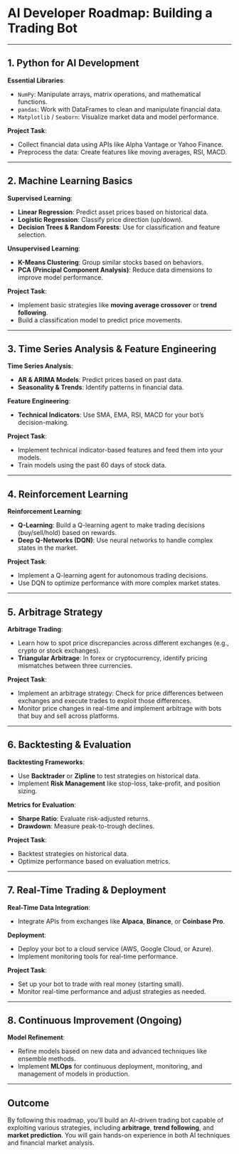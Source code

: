 # AI Developer Roadmap: Building a Trading Bot


---

## 1. Python for AI Development

**Essential Libraries**:
- `NumPy`: Manipulate arrays, matrix operations, and mathematical functions.
- `pandas`: Work with DataFrames to clean and manipulate financial data.
- `Matplotlib` / `Seaborn`: Visualize market data and model performance.

**Project Task**:
- Collect financial data using APIs like Alpha Vantage or Yahoo Finance.
- Preprocess the data: Create features like moving averages, RSI, MACD.

---

## 2. Machine Learning Basics

**Supervised Learning**:
- **Linear Regression**: Predict asset prices based on historical data.
- **Logistic Regression**: Classify price direction (up/down).
- **Decision Trees & Random Forests**: Use for classification and feature selection.

**Unsupervised Learning**:
- **K-Means Clustering**: Group similar stocks based on behaviors.
- **PCA (Principal Component Analysis)**: Reduce data dimensions to improve model performance.

**Project Task**:
- Implement basic strategies like **moving average crossover** or **trend following**.
- Build a classification model to predict price movements.

---

## 3. Time Series Analysis & Feature Engineering

**Time Series Analysis**:
- **AR & ARIMA Models**: Predict prices based on past data.
- **Seasonality & Trends**: Identify patterns in financial data.

**Feature Engineering**:
- **Technical Indicators**: Use SMA, EMA, RSI, MACD for your bot’s decision-making.

**Project Task**:
- Implement technical indicator-based features and feed them into your models.
- Train models using the past 60 days of stock data.

---

## 4. Reinforcement Learning

**Reinforcement Learning**:
- **Q-Learning**: Build a Q-learning agent to make trading decisions (buy/sell/hold) based on rewards.
- **Deep Q-Networks (DQN)**: Use neural networks to handle complex states in the market.

**Project Task**:
- Implement a Q-learning agent for autonomous trading decisions.
- Use DQN to optimize performance with more complex market states.

---

## 5. Arbitrage Strategy

**Arbitrage Trading**:
- Learn how to spot price discrepancies across different exchanges (e.g., crypto or stock exchanges).
- **Triangular Arbitrage**: In forex or cryptocurrency, identify pricing mismatches between three currencies.

**Project Task**:
- Implement an arbitrage strategy: Check for price differences between exchanges and execute trades to exploit those differences.
- Monitor price changes in real-time and implement arbitrage with bots that buy and sell across platforms.

---

## 6. Backtesting & Evaluation

**Backtesting Frameworks**:
- Use **Backtrader** or **Zipline** to test strategies on historical data.
- Implement **Risk Management** like stop-loss, take-profit, and position sizing.

**Metrics for Evaluation**:
- **Sharpe Ratio**: Evaluate risk-adjusted returns.
- **Drawdown**: Measure peak-to-trough declines.

**Project Task**:
- Backtest strategies on historical data.
- Optimize performance based on evaluation metrics.

---

## 7. Real-Time Trading & Deployment

**Real-Time Data Integration**:
- Integrate APIs from exchanges like **Alpaca**, **Binance**, or **Coinbase Pro**.

**Deployment**:
- Deploy your bot to a cloud service (AWS, Google Cloud, or Azure).
- Implement monitoring tools for real-time performance.

**Project Task**:
- Set up your bot to trade with real money (starting small).
- Monitor real-time performance and adjust strategies as needed.

---

## 8. Continuous Improvement (Ongoing)

**Model Refinement**:
- Refine models based on new data and advanced techniques like ensemble methods.
- Implement **MLOps** for continuous deployment, monitoring, and management of models in production.

---

## Outcome

By following this roadmap, you'll build an AI-driven trading bot capable of exploiting various strategies, including **arbitrage**, **trend following**, and **market prediction**. You will gain hands-on experience in both AI techniques and financial market analysis.
